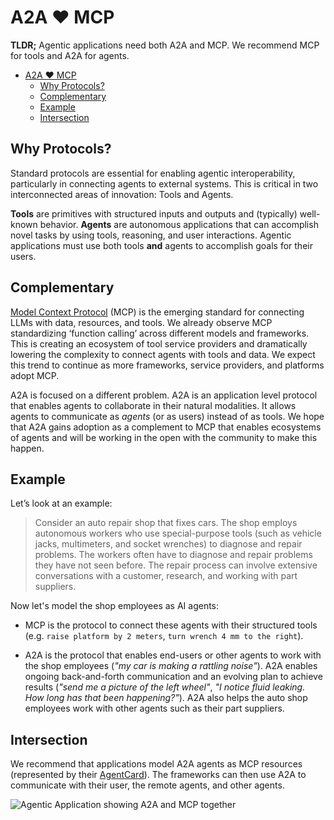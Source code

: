 # A2A ❤️ MCP

**TLDR;** Agentic applications need both A2A and MCP. We recommend MCP for tools and A2A for agents.

<!-- TOC -->

- [A2A ❤️ MCP](#a2a-️-mcp)
  - [Why Protocols?](#why-protocols)
  - [Complementary](#complementary)
  - [Example](#example)
  - [Intersection](#intersection)

<!-- /TOC -->

## Why Protocols?

Standard protocols are essential for enabling agentic interoperability, particularly in connecting agents to external systems. This is critical in two interconnected areas of innovation: Tools and Agents.

**Tools** are primitives with structured inputs and outputs and (typically) well-known behavior. **Agents** are autonomous applications that can accomplish novel tasks by using tools, reasoning, and user interactions. Agentic applications must use both tools **and** agents to accomplish goals for their users.

## Complementary

[Model Context Protocol](https://modelcontextprotocol.io/) (MCP) is the emerging standard for connecting LLMs with data, resources, and tools. We already observe MCP standardizing ‘function calling’ across different models and frameworks. This is creating an ecosystem of tool service providers and dramatically lowering the complexity to connect agents with tools and data. We expect this trend to continue as more frameworks, service providers, and platforms adopt MCP.

A2A is focused on a different problem. A2A is an application level protocol that enables agents to collaborate in their natural modalities. It allows agents to communicate as _agents_ (or as users) instead of as tools. We hope that A2A gains adoption as a complement to MCP that enables ecosystems of agents and will be working in the open with the community to make this happen.

## Example

Let’s look at an example:

> Consider an auto repair shop that fixes cars. The shop employs autonomous workers who use special-purpose tools (such as vehicle jacks, multimeters, and socket wrenches) to diagnose and repair problems. The workers often have to diagnose and repair problems they have not seen before. The repair process can involve extensive conversations with a customer, research, and working with part suppliers.

Now let's model the shop employees as AI agents:

- MCP is the protocol to connect these agents with their structured tools (e.g. `raise platform by 2 meters`, `turn wrench 4 mm to the right`).

- A2A is the protocol that enables end-users or other agents to work with the shop employees (_"my car is making a rattling noise"_). A2A enables ongoing back-and-forth communication and an evolving plan to achieve results (_"send me a picture of the left wheel"_, _"I notice fluid leaking. How long has that been happening?"_). A2A also helps the auto shop employees work with other agents such as their part suppliers.

## Intersection

We recommend that applications model A2A agents as MCP resources (represented by their [AgentCard](/documentation.md#agent-card)). The frameworks can then use A2A to communicate with their user, the remote agents, and other agents.

![Agentic Application showing A2A and MCP together](../images/a2a_mcp.png)
